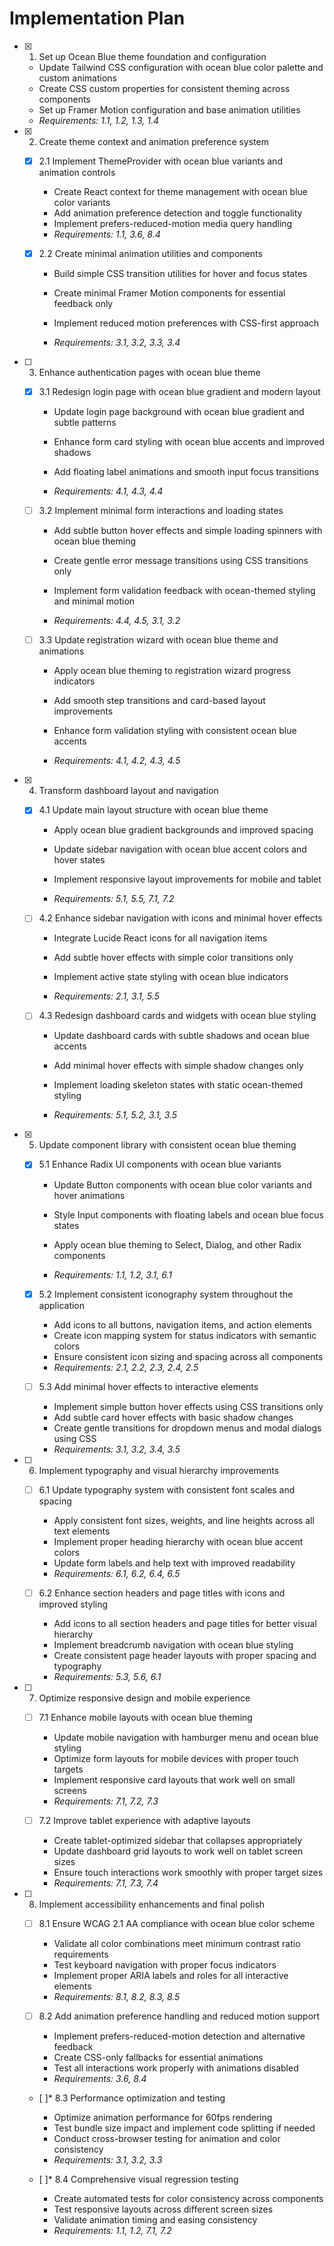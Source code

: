 # Implementation Plan

- [x] 1. Set up Ocean Blue theme foundation and configuration



  - Update Tailwind CSS configuration with ocean blue color palette and custom animations
  - Create CSS custom properties for consistent theming across components
  - Set up Framer Motion configuration and base animation utilities
  - _Requirements: 1.1, 1.2, 1.3, 1.4_

- [x] 2. Create theme context and animation preference system


  - [x] 2.1 Implement ThemeProvider with ocean blue variants and animation controls


    - Create React context for theme management with ocean blue color variants
    - Add animation preference detection and toggle functionality
    - Implement prefers-reduced-motion media query handling
    - _Requirements: 1.1, 3.6, 8.4_



  - [x] 2.2 Create minimal animation utilities and components


    - Build simple CSS transition utilities for hover and focus states



    - Create minimal Framer Motion components for essential feedback only
    - Implement reduced motion preferences with CSS-first approach

    - _Requirements: 3.1, 3.2, 3.3, 3.4_





- [ ] 3. Enhance authentication pages with ocean blue theme
  - [x] 3.1 Redesign login page with ocean blue gradient and modern layout



    - Update login page background with ocean blue gradient and subtle patterns
    - Enhance form card styling with ocean blue accents and improved shadows
    - Add floating label animations and smooth input focus transitions

    - _Requirements: 4.1, 4.3, 4.4_





  - [ ] 3.2 Implement minimal form interactions and loading states
    - Add subtle button hover effects and simple loading spinners with ocean blue theming



    - Create gentle error message transitions using CSS transitions only
    - Implement form validation feedback with ocean-themed styling and minimal motion
    - _Requirements: 4.4, 4.5, 3.1, 3.2_




  - [ ] 3.3 Update registration wizard with ocean blue theme and animations
    - Apply ocean blue theming to registration wizard progress indicators
    - Add smooth step transitions and card-based layout improvements

    - Enhance form validation styling with consistent ocean blue accents


    - _Requirements: 4.1, 4.2, 4.3, 4.5_

- [x] 4. Transform dashboard layout and navigation

  - [x] 4.1 Update main layout structure with ocean blue theme

    - Apply ocean blue gradient backgrounds and improved spacing
    - Update sidebar navigation with ocean blue accent colors and hover states

    - Implement responsive layout improvements for mobile and tablet

    - _Requirements: 5.1, 5.5, 7.1, 7.2_


  - [ ] 4.2 Enhance sidebar navigation with icons and minimal hover effects
    - Integrate Lucide React icons for all navigation items

    - Add subtle hover effects with simple color transitions only
    - Implement active state styling with ocean blue indicators

    - _Requirements: 2.1, 3.1, 5.5_




  - [ ] 4.3 Redesign dashboard cards and widgets with ocean blue styling
    - Update dashboard cards with subtle shadows and ocean blue accents
    - Add minimal hover effects with simple shadow changes only
    - Implement loading skeleton states with static ocean-themed styling


    - _Requirements: 5.1, 5.2, 3.1, 3.5_

- [x] 5. Update component library with consistent ocean blue theming


  - [x] 5.1 Enhance Radix UI components with ocean blue variants


    - Update Button components with ocean blue color variants and hover animations

    - Style Input components with floating labels and ocean blue focus states
    - Apply ocean blue theming to Select, Dialog, and other Radix components

    - _Requirements: 1.1, 1.2, 3.1, 6.1_

  - [x] 5.2 Implement consistent iconography system throughout the application

    - Add icons to all buttons, navigation items, and action elements
    - Create icon mapping system for status indicators with semantic colors
    - Ensure consistent icon sizing and spacing across all components
    - _Requirements: 2.1, 2.2, 2.3, 2.4, 2.5_



  - [ ] 5.3 Add minimal hover effects to interactive elements
    - Implement simple button hover effects using CSS transitions only
    - Add subtle card hover effects with basic shadow changes
    - Create gentle transitions for dropdown menus and modal dialogs using CSS
    - _Requirements: 3.1, 3.2, 3.4, 3.5_


- [ ] 6. Implement typography and visual hierarchy improvements
  - [ ] 6.1 Update typography system with consistent font scales and spacing
    - Apply consistent font sizes, weights, and line heights across all text elements
    - Implement proper heading hierarchy with ocean blue accent colors
    - Update form labels and help text with improved readability
    - _Requirements: 6.1, 6.2, 6.4, 6.5_

  - [ ] 6.2 Enhance section headers and page titles with icons and improved styling
    - Add icons to all section headers and page titles for better visual hierarchy
    - Implement breadcrumb navigation with ocean blue styling
    - Create consistent page header layouts with proper spacing and typography
    - _Requirements: 5.3, 5.6, 6.1_

- [ ] 7. Optimize responsive design and mobile experience
  - [ ] 7.1 Enhance mobile layouts with ocean blue theming
    - Update mobile navigation with hamburger menu and ocean blue styling
    - Optimize form layouts for mobile devices with proper touch targets
    - Implement responsive card layouts that work well on small screens
    - _Requirements: 7.1, 7.2, 7.3_

  - [ ] 7.2 Improve tablet experience with adaptive layouts
    - Create tablet-optimized sidebar that collapses appropriately
    - Update dashboard grid layouts to work well on tablet screen sizes
    - Ensure touch interactions work smoothly with proper target sizes
    - _Requirements: 7.1, 7.3, 7.4_

- [ ] 8. Implement accessibility enhancements and final polish
  - [ ] 8.1 Ensure WCAG 2.1 AA compliance with ocean blue color scheme
    - Validate all color combinations meet minimum contrast ratio requirements
    - Test keyboard navigation with proper focus indicators
    - Implement proper ARIA labels and roles for all interactive elements
    - _Requirements: 8.1, 8.2, 8.3, 8.5_

  - [ ] 8.2 Add animation preference handling and reduced motion support
    - Implement prefers-reduced-motion detection and alternative feedback
    - Create CSS-only fallbacks for essential animations
    - Test all interactions work properly with animations disabled
    - _Requirements: 3.6, 8.4_

  - [ ]* 8.3 Performance optimization and testing
    - Optimize animation performance for 60fps rendering
    - Test bundle size impact and implement code splitting if needed
    - Conduct cross-browser testing for animation and color consistency
    - _Requirements: 3.1, 3.2, 3.3_

  - [ ]* 8.4 Comprehensive visual regression testing
    - Create automated tests for color consistency across components
    - Test responsive layouts across different screen sizes
    - Validate animation timing and easing consistency
    - _Requirements: 1.1, 1.2, 7.1, 7.2_